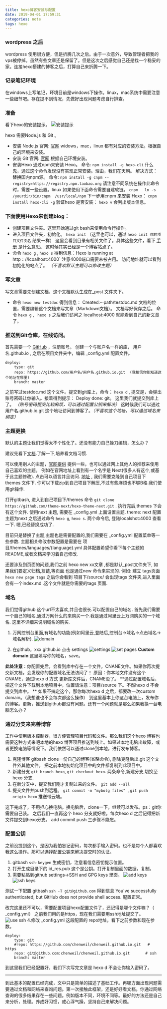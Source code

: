 ```yaml
---
title: hexo博客安装与配置
date: 2019-04-01 17:59:31
categories: note
tags: hexo
---
```


### wordpress 之后

wordpress 使用很方便，但是折腾几次之后。由于一次意外，导致管理者把我的vps被停掉。虽然有些文章还是保留了。但是这次之后感觉自己还是找一个稳妥的家。连接hexo搭建的博客之后，打算自己来折腾一下。
<!--more-->


### 记录笔记环境
在windows上写笔记，环境目前是windows下操作。linux，mac系统中需要注意一些细节吧。存在提不到情况，先做好出现问题考虑自行排查。



### 准备

看下hexo的安装提示。
![安装提示](http://t1.aixinxi.net/o_1d7c68cm911cu1p74qfa133ikh2a.jpg-w.jpg "前提")

hexo 需要Node.js 和 Git 。
* 安装 Node.js
 官网:  [官网](https://nodejs.org/en/download/)
 widows，mac，linux 都有对应的安装方法。根据自己的环境来安装。
* 安装 Git
  官网:  [官网](https://git-scm.com/downloads/)
  根据自己环境安装。
* 安装Hexo
  通过npm来安装 Hexo。
  命令:  `npm install -g hexo-cli`
  什么鬼，通过这个命令发现没有实现正常安装。理由，我们在天朝。
  解决方式： 替换国内npm源。
 命令:   `npm install -g cnpm --registry=https://registry.npm.taobao.org`
 请注意不同系统在操作此命令时，需要一些设置。linux 如果使用下面命令需要自建软链。  `cnpm   ln -s /yourdir/bin/cnpm  /usr/local/npm`
 下一步用cnpm 来安装 Hexo： `cnpm install hexo-cli -g`
 验证hexo 是否安装： `hexo v`  会列出版本信息。



### 下面使用Hexo来创建blog：
* 创建项目文件夹。这里开始通过git bash来使用命令行操作。
* 进入项目文件夹，初始化。 `hexo init` （这里也可以，通过 `hexo init 你的项目文件夹名` 结果一样）
这里会看到目录有相关文件了。具体这些文件，看下 [手册](https://hexo.io/zh-cn/docs/setup) 是什么意思。
这时候其实已经是一个博客站点了。
* 命令 `hexo g`  , `hexo s`  得到信息：Hexo is running at http：//lcoalhost:4000` 注意4000端口需要未被占用。 访问地址就可以看到初始化的站点了。 *（不喜欢默认主题可以修改主题）*


### 写文章
写文章需要先创建文档，这个文档默认生成在_post 文件夹下。
* 命令 `hexo new testdoc`  得到信息：  Created:···path/testdoc.md   文档的位置，需要编辑这个文档来写文章（Markdown文档）。
文档写好保存之后。
命令 `hexo g`  , ` hexo s`  之后我们访问之 localhost:4000 就能看到自己的新文章了。


### 推送到Git仓库，在线访问。
首先需要一个 [GitHub](https://github.com/) ，注册账号。
创建一个与账户名一样的库， 用户名.github.io , 之后在项目文件夹中，编辑 _config.yml 配置文件。

```
deploy:
    type: git
    repo: https://github.com/用户名/用户名.github.io.git  (我相信你能知道这个地址在哪里)
    branch: master
```
之前写过testdoc.md  这个文件。提交到git库上，命令： `hexo d` , 提交是，会弹出账号密码让你输入。接着得到提示： Deploy done: git。 这里我们就提交到库上了。   *（账号密码提交比较麻烦，可以通过配置公钥来解决）*
这时候我们可以通过 用户名.github.io.git 这个地址访问到博客了。*（不喜欢这个地址，可以通过域名来绑定）*



### 主题更换
默认的主题让我们觉得太不个性化了。还没有能力自己操刀编辑，怎么办？

建议先看下[文档](https://hexo.io/zh-cn/docs/themes).了解一下,培养看文档习惯.

可以使用别人的主题，[官网提供](https://hexo.io/themes/) 提供一些，也可以通过网上其他人的推荐来使用自己喜欢的主题。
例如在官网地址上看到有一个名字是 Next(很多人有这个,或基于此主题修改). 点击可以语言并且访问.
[地址](https://github.com/theme-next/hexo-theme-next) , 我们需要克隆到自己项目下 themes 文件下. 你可以下载zip到自己项目下解压,不过有些麻烦也不够B格.我们使用git操作.

  打开gitbash, 进入到自己项目下/themes
  命令 `git clone https://github.com/theme-next/hexo-theme-next.git` . 执行完后,themes 下会有这个文件. 
  使用next 主题, 需要在 _config.yml 上面设置主题.
  theme: next     配置主题为next
  之后通过命令 `hexo g`, `hexo s`. 两个命令后, 登陆localshot:4000 查看一下. 嗯,已经替换成功了.

目前只是替换了主题,主题也是需要配置的,我们需要在  _config.yml 配置菜单等一些参数. 主题相关修改参数配置是需要在 项目/themes/languages/{language}.yml
具体配置希望你看下每个主题的README,或者文档来学习着自己修改.

还要涉及到页面的问题,我们之前 hexo new xx文章 ,都是默认_post文件夹下, 如果我们要定义归档,友链,等页面.也是通过new 命令来实现的.  例如: 建立 tags页面      `hexo new page tags` 
之后你会看到 项目下/source/ 会出现tags 文件夹,进入里面会有一个index.md .这个文件就是你需要的tags 页面.


### 域名
我们觉得github 这个url不太喜欢,并且也很长.可以配置自己的域名.
首先我们需要一个自己的域名,通过万网什么的来购买一个.我是通过阿里云上万网购买的一个域名.
这里不详细来说明域名的购买.

1. 万网控制台里面,有域名的功能(例如阿里云,登陆后,控制台->域名->点击域名->域名解析).
![domain](http://t1.aixinxi.net/o_1d7gmnnf81q5sl9n159g1osikh2a.png-w.jpg "域名解析")

2. 在github，xxx.github.io  点击 settings
![settings](http://t1.aixinxi.net/o_1d7gn0s4a4bb1lau1qal8731m3ka.jpg-w.jpg "settings")
![set pages](http://t1.aixinxi.net/o_1d7gmqciljvsnfo10eb8hpinla.png-w.jpg "custom domain")
**Custom domain** 这里填写你的域名，save。

**此处注意**：你配置完后，会看到库中存在一个文件，CNANE文件。如果你再次提交新文档，会发现你的配置域名无法访问了！
原因：你本地文件没有这个CNAME，通过hexo d 方式 更新库文件后，CNAME没了。
**通过配置域名后，把这个文件下载到本地项目中，位置请注意：项目/source 下。不然hexo d 不会提交到库中。
**
如果不搞定这个，那你每次hexo d 之后，都要改一次custom domain。（我想谁也不会每次都这么操作）
到这里基本上你这台电脑上，发布你的博客。更新，推送到github都没有问题。还有一个问题就是那么如果我换一台电脑怎么办？



### 通过分支来完善博客
工作中使用版本控制器，很方便管理项目代码和文件。那么我们这个hexo 博客也需要这种方式来吧本地的hexo 博客项目推送到线上。如果过本地电脑出故障，或者更换电脑等情况下。我们依然可以通过clone到本地，进行发布博客。

1. 克隆博客
   gitbash clone一份自己的博客(省略命令), 删除克隆后出.git 这个文件外其他文件。
   把之前本地初始化项目中的文件都复制到此项目中。
2. 新建分支   `git branch hexo`, `git checkout hexo`. 两条命令,新建分支,切换至hexo 分支.
3. 在新分支中，提交我们刚才复制过来的文件。  ` git add --all `
4. 提交文件并push到远程。 `git commit -m "mybolg files" `,  `git push origin hexo` 推送带云端。

这下完成了，不用担心换电脑。换电脑后，clone一下，继续可以发布。ps：git你需要自己装。
之后我们一直再这个 hexo 分支就好啦。每次hexo d 之后记得把新文件提交到hexo分支。 add commit push 三步骤不能忘。

### 配置公钥
之前没提到这个，是因为我怕忘记密码，每次都手输入密码。也不是每个人都喜欢我这么操作。那可以选择配置公钥来解决提交时的认证。
1. gitbash  `ssh-keygen` 生成密钥，注意看信息密钥提示位置。
2. 打开生成目录下的 id_res.pub  这个是公钥。打开复制里面的数据，复制。
3. 需要粘贴到github settings->SSH and GPG keys 里面。
![add keys](http://t1.aixinxi.net/o_1d7gsgtpitdq195h1ettdim3i0a.png-w.jpg 'settings')
![ssh keys](http://t1.aixinxi.net/o_1d7gscv061tfgbla1ahn86kti5a.jpg-w.jpg "add keys done")

测试一下配置 gitbash  `ssh -T git@github.com`  得到信息 You've successfully authenticated, but GitHub does not provide shell access.  配置正常。

改完这里还不可以，需要配置项目hexo配置文件了，还记得是哪个文件嘛？（ _config.yml）
之前我们用的是https，现在我们需要用ssh地址提交了。
![use ssh](http://t1.aixinxi.net/o_1d7gsuim4ffkp72alt1qnlreea.png-w.jpg "use ssh")
4.修改 _config.yml 这段配置的 repo地址，看下之前参数和现在参数。

```
deploy:
    type: git
    #repo: https://github.com/chenweil/chenweil.github.io.git   # https 
    repo: git@github.com:chenweil/chenweil.github.io.git       # ssh 
    branch: master
  ```
到这里我们已经配置好，我们下次写完文章是 hexo d 不会让你输入密码了。

--------

到此基本的配置已经完成，文中只是简单的描述了基础工作。再哪方面出现问题需要通过文档和网络来查询问题。第一次接触此框架，还是好好看文档。你通过网络查询的很多结果存在一些问题。例如版本不同，环境不同等。最好的方法还是自己来分析，处理。养成好习惯，戒心浮气躁，坚持自己来解决问题。
